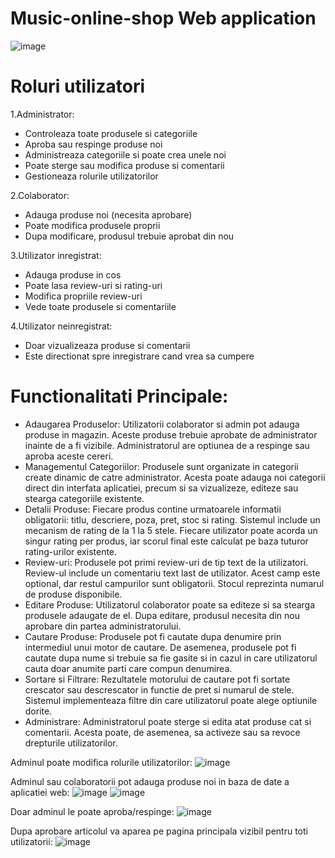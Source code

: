 # Music-online-shop Web application

![image](https://github.com/user-attachments/assets/403344d6-48d3-4f11-a455-cff606e71e6b)

# Roluri utilizatori

1.Administrator:
* Controleaza toate produsele si categoriile
* Aproba sau respinge produse noi
* Administreaza categoriile si poate crea unele noi
* Poate sterge sau modifica produse si comentarii
* Gestioneaza rolurile utilizatorilor

2.Colaborator:
* Adauga produse noi (necesita aprobare)
* Poate modifica produsele proprii
* Dupa modificare, produsul trebuie aprobat din nou

3.Utilizator inregistrat:
* Adauga produse in cos
* Poate lasa review-uri si rating-uri
* Modifica propriile review-uri
* Vede toate produsele si comentariile

4.Utilizator neinregistrat:
* Doar vizualizeaza produse si comentarii
* Este directionat spre inregistrare cand vrea sa cumpere

# Functionalitati Principale:

* Adaugarea Produselor:
Utilizatorii colaborator si admin pot adauga produse in magazin. Aceste produse trebuie aprobate de administrator inainte de a fi vizibile. Administratorul are optiunea de a respinge sau aproba aceste cereri.
* Managementul Categoriilor:
Produsele sunt organizate in categorii create dinamic de catre administrator. Acesta poate adauga noi categorii direct din interfata aplicatiei, precum si sa vizualizeze, editeze sau stearga categoriile existente.
* Detalii Produse:
Fiecare produs contine urmatoarele informatii obligatorii: titlu, descriere, poza, pret, stoc si rating. Sistemul include un mecanism de rating de la 1 la 5 stele. Fiecare utilizator poate acorda un singur rating per produs, iar scorul final este calculat pe baza tuturor rating-urilor existente.
* Review-uri:
Produsele pot primi review-uri de tip text de la utilizatori. Review-ul include un comentariu text last de utilizator. Acest camp este optional, dar restul campurilor sunt obligatorii. Stocul reprezinta numarul de produse disponibile.
* Editare Produse:
Utilizatorul colaborator poate sa editeze si sa stearga produsele adaugate de el. Dupa editare, produsul necesita din nou aprobare din partea administratorului.
* Cautare Produse:
Produsele pot fi cautate dupa denumire prin intermediul unui motor de cautare. De asemenea, produsele pot fi cautate dupa nume si trebuie sa fie gasite si in cazul in care utilizatorul cauta doar anumite parti care compun denumirea.
* Sortare si Filtrare:
Rezultatele motorului de cautare pot fi sortate crescator sau descrescator in functie de pret si numarul de stele. Sistemul implementeaza filtre din care utilizatorul poate alege optiunile dorite.
* Administrare:
Administratorul poate sterge si edita atat produse cat si comentarii. Acesta poate, de asemenea, sa activeze sau sa revoce drepturile utilizatorilor.

Adminul poate modifica rolurile utilizatorilor:
![image](https://github.com/user-attachments/assets/de318914-90b0-46f9-a4ee-5fb123ce9f25)

Adminul sau colaboratorii pot adauga produse noi in baza de date a aplicatiei web:
![image](https://github.com/user-attachments/assets/8647feaa-7571-4575-b30a-7b5b9744ab27)
![image](https://github.com/user-attachments/assets/93b8bdf5-1222-4e6f-b614-0ba8fc24119e)

Doar adminul le poate aproba/respinge:
![image](https://github.com/user-attachments/assets/69fd5a71-7e8c-44ad-8793-e4db208cf0ae)

Dupa aprobare articolul va aparea pe pagina principala vizibil pentru toti utilizatorii:
![image](https://github.com/user-attachments/assets/82d855d3-0a22-41fd-88de-0a814766bb3e)





 
